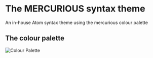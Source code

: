 # The MERCURIOUS syntax theme

An in-house Atom syntax theme using the mercurious colour palette 

## The colour palette

![Colour Palette](http://mcconway.nz/wp-content/uploads/2017/04/Colour-Palette-Detailed.png)
